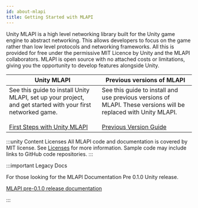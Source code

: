 ```yaml
---
id: about-mlapi
title: Getting Started with MLAPI
---
```


Unity MLAPI is a high level networking library built for the Unity game engine to abstract networking. This allows developers to focus on the game rather than low level protocols and networking frameworks. All this is provided for free under the permissive MIT Licence by Unity and the MLAPI collaborators. MLAPI is open source with no attached costs or limitations, giving you the opportunity to develop features alongside Unity.

<div class="table-columns-plain">

| Unity MLAPI | Previous versions of MLAPI |
| -- | -- |
| See this guide to install Unity MLAPI, set up your project, and get started with your first networked game.<br/><br/><a href="../tutorials/helloworldintro" target="_parent" class="button1">First Steps with Unity MLAPI</a> | See this guide to install and use previous versions of MLAPI. These versions will be replaced with Unity MLAPI.<br/><br/><a href="https://github.com/Unity-Technologies/com.unity.multiplayer.mlapi" target="_blank" class="button1">Previous Version Guide</a> |
</div>

:::unity Content Licenses
All MLAPI code and documentation is covered by MIT license. See [Licenses](./community/license) for more information. Sample code may include links to GitHub code repositories.
:::

:::important Legacy Docs

For those looking for the MLAPI Documentation Pre 0.1.0 Unity release.

 <a href="https://github.com/Unity-Technologies/com.unity.multiplayer.mlapi/blob/v12.1.7/docs/_docs/" target="_blank" class="button1">MLAPI pre-0.1.0 release documentation </a>   

:::

<!--
## Features

This table compares MLAPI and the deprecated UNET library features.

<div class="table-rows">

| Feature | MLAPI | HLAPI |
| -- | -- | -- |
| Host Support | <i class="fp-check"></i> | <i class="fp-check"></i> |
| Spawn Management | <i class="fp-check"></i> | <i class="fp-check"></i> |
| Messaging System | <i class="fp-check"></i> | <i class="fp-check"></i> |
| Custom Transport | <i class="fp-check"></i> | <i class="fp-check"></i> |
| Multiplex Transport | <i class="fp-check"></i> | <i class="fp-x"></i> |
| Scene Management | <i class="fp-check"></i> | <i class="fp-check"></i> |
| Behaviour Based Messaging | <i class="fp-check"></i> | <i class="fp-check"></i> |
| Network Time | <i class="fp-check"></i> | <i class="fp-x"></i> |
| Send Channels | <i class="fp-check"></i> | <i class="fp-check"></i> |
| Custom RPC Parameter Types | <i class="fp-check"></i> | <i class="fp-x"></i> |
| RPC Overloads | <i class="fp-check"></i> | <i class="fp-x"></i> |
| Incremental Update Loop | <i class="fp-check"></i> | <i class="fp-x"></i> |
| Custom Messaging System (Unnamed) | <i class="fp-check"></i> | <i class="fp-x"></i> |
| Custom Messages (Named) | <i class="fp-check"></i> | <i class="fp-check"></i> |
| Per Client RPC | <i class="fp-check"></i> | <i class="fp-check"></i> |
| Bulk Client RPC | <i class="fp-check"></i> | <i class="fp-x"></i> |
| Connection Approval | <i class="fp-check"></i> | <i class="fp-x"></i> |
| Custom Tickrate | <i class="fp-check"></i> | <i class="fp-x"></i> |
| Synced / Networked Vars | <i class="fp-check"></i> NetworkVariable | <i class="fp-check"></i> |
| Custom Sync Structures | <i class="fp-check"></i> | <i class="fp-x"></i> |
| NetworkList | <i class="fp-check"></i> | <i class="fp-check"></i> |
| NetworkSet | <i class="fp-check"></i> | <i class="fp-x"></i> |
| NetworkDictionary | <i class="fp-check"></i> | <i class="fp-x"></i> |
| Unlimited Networked Vars | <i class="fp-check"></i> | <i class="fp-x"></i> |
| Duplex Networked Vars | <i class="fp-check"></i> | <i class="fp-x"></i> |
| NetworkedVar SyncToOwner | <i class="fp-check"></i> | <i class="fp-x"></i> |
| NetworkedVar Custom Write Targets | <i class="fp-check"></i> | <i class="fp-x"></i> |
| NetworkedVar Custom Read Targets | <i class="fp-check"></i> | <i class="fp-x"></i> |
| Multi-project Support | <i class="fp-check"></i> | <i class="fp-x"></i> |
| BitStream | <i class="fp-check"></i> | <i class="fp-x"></i> |
| BitWriter/BitReader (or similar packer) | <i class="fp-check"></i> | <i class="fp-x"></i> |
| Relay | <i class="fp-check"></i> |  <i class="fp-check"></i>|
| Pooled Memory Management (Internal) | <i class="fp-check"></i> | <i class="fp-x"></i> |
| P2P | <i class="fp-x"></i> | <i class="fp-x"></i> |
| Area Of Interest | <i class="fp-check"></i> | <i class="fp-check"></i> |
</div>
-->
